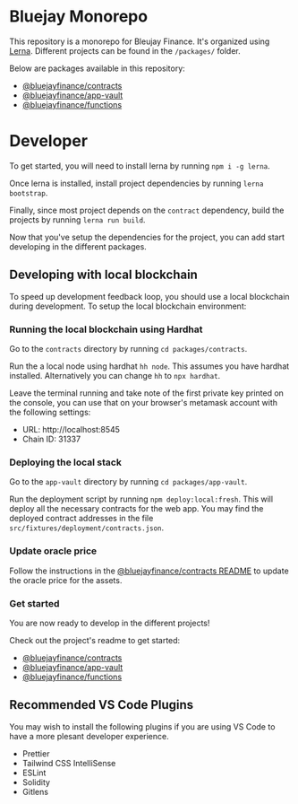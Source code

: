 # Bluejay Monorepo

This repository is a monorepo for Bleujay Finance. It's organized using [Lerna](https://github.com/lerna/lerna). Different projects can be found in the `/packages/` folder. 

Below are packages available in this repository:

- [@bluejayfinance/contracts](packages/contracts/README.md)
- [@bluejayfinance/app-vault](packages/app-vault/README.md)
- [@bluejayfinance/functions](packages/functions/README.md)

# Developer

To get started, you will need to install lerna by running `npm i -g lerna`.

Once lerna is installed, install project dependencies by running `lerna bootstrap`.

Finally, since most project depends on the `contract` dependency, build the projects by running `lerna run build`.

Now that you've setup the dependencies for the project, you can add start developing in the different packages. 

## Developing with local blockchain

To speed up development feedback loop, you should use a local blockchain during development. To setup the local blockchain environment:

### Running the local blockchain using Hardhat

Go to the `contracts` directory by running `cd packages/contracts`.

Run the a local node using hardhat `hh node`. This assumes you have hardhat installed. Alternatively you can change `hh` to `npx hardhat`. 

Leave the terminal running and take note of the first private key printed on the console, you can use that on your browser's metamask account with the following settings:

- URL: http://localhost:8545
- Chain ID: 31337

### Deploying the local stack

Go to the `app-vault` directory by running `cd packages/app-vault`.

Run the deployment script by running `npm deploy:local:fresh`. This will deploy all the necessary contracts for the web app. You may find the deployed contract addresses in the file `src/fixtures/deployment/contracts.json`.

### Update oracle price

Follow the instructions in the [@bluejayfinance/contracts README](packages/contracts/README.md) to update the oracle price for the assets.

### Get started

You are now ready to develop in the different projects!

Check out the project's readme to get started:

- [@bluejayfinance/contracts](packages/contracts/README.md)
- [@bluejayfinance/app-vault](packages/app-vault/README.md)
- [@bluejayfinance/functions](packages/functions/README.md)

## Recommended VS Code Plugins

You may wish to install the following plugins if you are using VS Code to have a more plesant developer experience.

- Prettier
- Tailwind CSS IntelliSense
- ESLint
- Solidity
- Gitlens